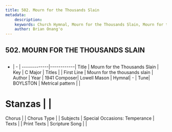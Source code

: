 ```yaml
---
title: 502. Mourn for the Thousands Slain
metadata:
    description: 
    keywords: Church Hymnal, Mourn for the Thousands Slain, Mourn for the thousands slain, 
    author: Brian Onang'o
---
```



## 502. MOURN FOR THE THOUSANDS SLAIN

```txt

```

- |   -  |
-------------|------------|
Title | Mourn for the Thousands Slain |
Key | C Major |
Titles |  |
First Line | Mourn for the thousands slain |
Author | 
Year | 1941
Composer| Lowell Mason |
Hymnal|  - |
Tune| BOYLSTON |
Metrical pattern | |
# Stanzas |  |
Chorus |  |
Chorus Type |  |
Subjects | Special Occasions: Temperance |
Texts |  |
Print Texts | 
Scripture Song |  |
  
